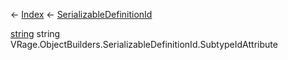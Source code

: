 ← [Index](Api-Index) ← [SerializableDefinitionId](VRage.ObjectBuilders.SerializableDefinitionId)

[string](System.String) string VRage.ObjectBuilders.SerializableDefinitionId.SubtypeIdAttribute